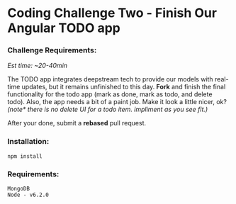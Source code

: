 Coding Challenge Two - Finish Our Angular TODO app
====

### Challenge Requirements:

_Est time: ~20-40min_

The TODO app integrates deepstream tech to provide our models with real-time updates, but it remains unfinished to this day. __Fork__ and finish the final functionality for the todo app (mark as done, mark as todo, and delete todo). Also, the app needs a bit of a paint job. Make it look a little nicer, ok? _(note* there is no delete UI for a todo item. impliment as you see fit.)_

After your done, submit a __rebased__ pull request.

### Installation:

```
npm install
```

### Requirements:

```
MongoDB
Node - v6.2.0
```





